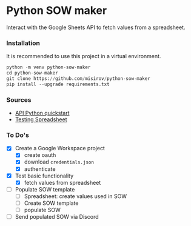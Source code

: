 # Python SOW maker

Interact with the Google Sheets API to fetch values from a spreadsheet.


### Installation

It is recommended to use this project in a virtual environment.
```python
python -m venv python-sow-maker
cd python-sow-maker
git clone https://github.com/misirov/python-sow-maker
pip install --upgrade requirements.txt
```


### Sources

- [API Python quickstart](https://developers.google.com/sheets/api/quickstart/python)
- [Testing Spreadsheet](https://docs.google.com/spreadsheets/d/1tmQe3KLCsw1RwR325s_u1ADGOtaBCUQJOa0yn2OU7V0/edit#gid=0)


### To Do's
- [x] Create a Google Workspace project  
    - [x] create oauth
    - [x] download `credentials.json`
    - [x] authenticate
- [x] Test basic functionality
    - [x] fetch values from spreadsheet
- [ ] Populate SOW template
    - [ ] Spreadsheet: create values used in SOW
    - [ ] Create SOW template
    - [ ] populate SOW
- [ ] Send populated SOW via Discord
